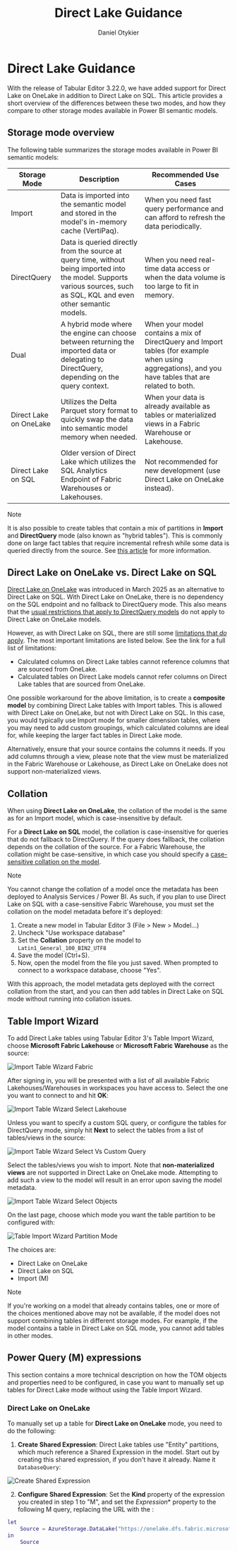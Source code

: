 ﻿---
uid: direct-lake-guidance
title: Direct Lake Guidance
author: Daniel Otykier
updated: 2024-06-18
applies_to:
  editions:
    - edition: Desktop
      none: x
    - edition: Business
      none: x
    - edition: Enterprise
---
# Direct Lake Guidance

With the release of Tabular Editor 3.22.0, we have added support for Direct Lake on OneLake in addition to Direct Lake on SQL. This article provides a short overview of the differences between these two modes, and how they compare to other storage modes available in Power BI semantic models.

## Storage mode overview

The following table summarizes the storage modes available in Power BI semantic models:

| Storage Mode | Description | Recommended Use Cases |
|--------------|-------------|-----------------------|
| Import       | Data is imported into the semantic model and stored in the model's in-memory cache (VertiPaq). | When you need fast query performance and can afford to refresh the data periodically. |
| DirectQuery  | Data is queried directly from the source at query time, without being imported into the model. Supports various sources, such as SQL, KQL and even other semantic models. | When you need real-time data access or when the data volume is too large to fit in memory. |
| Dual         | A hybrid mode where the engine can choose between returning the imported data or delegating to DirectQuery, depending on the query context. | When your model contains a mix of DirectQuery and Import tables (for example when using aggregations), and you have tables that are related to both. |
| Direct Lake on OneLake | Utilizes the Delta Parquet story format to quickly swap the data into semantic model memory when needed. | When your data is already available as tables or materialized views in a Fabric Warehouse or Lakehouse. |
| Direct Lake on SQL | Older version of Direct Lake which utilizes the SQL Analytics Endpoint of Fabric Warehouses or Lakehouses. | Not recommended for new development (use Direct Lake on OneLake instead). |

> [!NOTE]
> It is also possible to create tables that contain a mix of partitions in **Import** and **DirectQuery** mode (also known as "hybrid tables"). This is commonly done on large fact tables that require incremental refresh while some data is queried directly from the source. See [this article](https://learn.microsoft.com/en-us/power-bi/connect-data/incremental-refresh-xmla) for more information.

## Direct Lake on OneLake vs. Direct Lake on SQL

[Direct Lake on OneLake](https://learn.microsoft.com/en-us/fabric/fundamentals/direct-lake-overview#key-concepts-and-terminology) was introduced in March 2025 as an alternative to Direct Lake on SQL. With Direct Lake on OneLake, there is no dependency on the SQL endpoint and no fallback to DirectQuery mode. This also means that the [usual restrictions that apply to DirectQuery models](https://learn.microsoft.com/en-us/power-bi/connect-data/desktop-directquery-about#modeling-limitations) do not apply to Direct Lake on OneLake models.

However, as with Direct Lake on SQL, there are still some [limitations that *do* apply](https://learn.microsoft.com/en-us/fabric/fundamentals/direct-lake-overview#considerations-and-limitations). The most important limitations are listed below. See the link for a full list of limitations:

- Calculated columns on Direct Lake tables cannot reference columns that are sourced from OneLake.
- Calculated tables on Direct Lake models cannot refer columns on Direct Lake tables that are sourced from OneLake.

One possible workaround for the above limitation, is to create a **composite model** by combining Direct Lake tables with Import tables. This is allowed with Direct Lake on OneLake, but not with Direct Lake on SQL. In this case, you would typically use Import mode for smaller dimension tables, where you may need to add custom groupings, which calculated columns are ideal for, while keeping the larger fact tables in Direct Lake mode.

Alternatively, ensure that your source contains the columns it needs. If you add columns through a view, please note that the view must be materialized in the Fabric Warehouse or Lakehouse, as Direct Lake on OneLake does not support non-materialized views.

## Collation

When using **Direct Lake on OneLake**, the collation of the model is the same as for an Import model, which is case-insensitive by default.

For a **Direct Lake on SQL** model, the collation is case-insensitive for queries that do not fallback to DirectQuery. If the query does fallback, the collation depends on the collation of the source. For a Fabric Warehouse, the collation might be case-sensitive, in which case you should specify a [case-sensitive collation on the model](https://data-goblins.com/power-bi/case-specific).

> [!NOTE]
> You cannot change the collation of a model once the metadata has been deployed to Analysis Services / Power BI. As such, if you plan to use Direct Lake on SQL with a case-sensitive Fabric Warehouse, you must set the collation on the model metadata before it's deployed:
>
> 1. Create a new model in Tabular Editor 3 (File > New > Model...)
> 2. Uncheck "Use workspace database"
> 3. Set the **Collation** property on the model to `Latin1_General_100_BIN2_UTF8`
> 4. Save the model (Ctrl+S).
> 5. Now, open the model from the file you just saved. When prompted to connect to a workspace database, choose "Yes".
>
> With this approach, the model metadata gets deployed with the correct collation from the start, and you can then add tables in Direct Lake on SQL mode without running into collation issues.

## Table Import Wizard

To add Direct Lake tables using Tabular Editor 3's Table Import Wizard, choose **Microsoft Fabric Lakehouse** or **Microsoft Fabric Warehouse** as the source:

![Import Table Wizard Fabric](../../assets/images/import-table-wizard-fabric.png)

After signing in, you will be presented with a list of all available Fabric Lakehouses/Warehouses in workspaces you have access to. Select the one you want to connect to and hit **OK**:

![Import Table Wizard Select Lakehouse](../../assets/images/import-table-wizard-select-lakehouse.png)

Unless you want to specify a custom SQL query, or configure the tables for DirectQuery mode, simply hit **Next** to select the tables from a list of tables/views in the source:

![Import Table Wizard Select Vs Custom Query](../../assets/images/import-table-wizard-select-vs-custom-query.png)

Select the tables/views you wish to import. Note that **non-materialized views** are not supported in Direct Lake on OneLake mode. Attempting to add such a view to the model will result in an error upon saving the model metadata.

![Import Table Wizard Select Objects](../../assets/images/import-table-wizard-select-objects.png)

On the last page, choose which mode you want the table partition to be configured with:

![Table Import Wizard Partition Mode](../../assets/images/table-import-wizard-partition-mode.png)

The choices are:

- Direct Lake on OneLake
- Direct Lake on SQL
- Import (M)

> [!NOTE]
> If you're working on a model that already contains tables, one or more of the choices mentioned above may not be available, if the model does not support combining tables in different storage modes. For example, if the model contains a table in Direct Lake on SQL mode, you cannot add tables in other modes.

## Power Query (M) expressions

This section contains a more technical description on how the TOM objects and properties need to be configured, in case you want to manually set up tables for Direct Lake mode without using the Table Import Wizard.

### Direct Lake on OneLake

To manually set up a table for **Direct Lake on OneLake** mode, you need to do the following:

1. **Create Shared Expression**: Direct Lake tables use "Entity" partitions, which much reference a Shared Expression in the model. Start out by creating this shared expression, if you don't have it already. Name it `DatabaseQuery`:

![Create Shared Expression](../../assets/images/create-shared-expression.png)

2. **Configure Shared Expression**: Set the **Kind** property of the expression you created in step 1 to "M", and set the *Expression** property to the following M query, replacing the URL with the :

```m
let
    Source = AzureStorage.DataLake("https://onelake.dfs.fabric.microsoft.com/<workspace-id>/<resource-id>", [HierarchicalNavigation=true])
in
    Source
```

